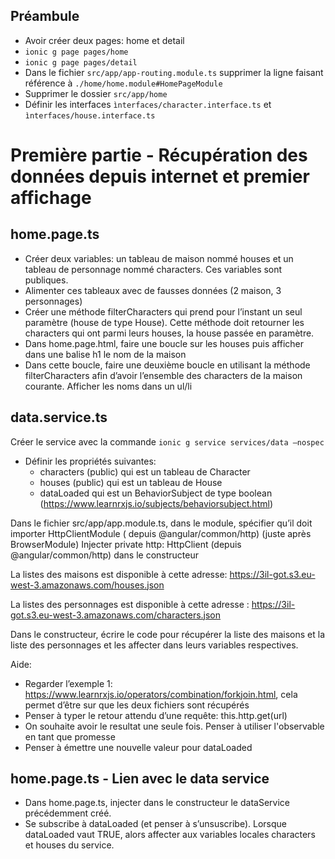 Préambule
---
* Avoir créer deux pages: home et detail
* ```ionic g page pages/home```
* ```ionic g page pages/detail```
* Dans le fichier ```src/app/app-routing.module.ts``` supprimer la ligne faisant référence à ```./home/home.module#HomePageModule```
* Supprimer le dossier ```src/app/home```
* Définir les interfaces ```ìnterfaces/character.interface.ts``` et ```ìnterfaces/house.interface.ts```

Première partie - Récupération des données depuis internet et premier affichage
===

home.page.ts
---
* Créer deux variables: un tableau de maison nommé houses et un tableau de personnage nommé characters. Ces variables sont publiques.
* Alimenter ces tableaux avec de fausses données (2 maison, 3 personnages)
* Créer une méthode filterCharacters qui prend pour l’instant un seul paramètre (house de  type House). Cette méthode doit retourner les characters qui ont parmi leurs houses, la house passée en paramètre.
* Dans home.page.html, faire une boucle sur les houses puis afficher dans une balise h1 le nom de la maison
* Dans cette boucle, faire une deuxième boucle en utilisant la méthode filterCharacters afin d’avoir l’ensemble des characters de la maison courante. Afficher les noms dans un ul/li


data.service.ts
---

Créer le service avec la commande
```ionic g service services/data —nospec```

- Définir les propriétés suivantes:
	- characters (public) qui est un tableau de Character
	- houses (public) qui est un tableau de House
	- dataLoaded qui est un BehaviorSubject de type boolean (https://www.learnrxjs.io/subjects/behaviorsubject.html)

Dans le fichier src/app/app.module.ts, dans le module, spécifier qu’il doit importer HttpClientModule ( depuis @angular/common/http)  (juste après BrowserModule)
Injecter private http: HttpClient (depuis @angular/common/http)  dans le constructeur



La listes des maisons est disponible à cette adresse: https://3il-got.s3.eu-west-3.amazonaws.com/houses.json

La listes des personnages est disponible à cette adresse : https://3il-got.s3.eu-west-3.amazonaws.com/characters.json

Dans le constructeur, écrire le code pour récupérer la liste des maisons et la liste des personnages et les affecter dans leurs variables respectives.

Aide: 

* Regarder l’exemple 1: https://www.learnrxjs.io/operators/combination/forkjoin.html, cela permet d’être sur que les deux fichiers sont récupérés
* Penser à typer le retour attendu d’une requête: this.http.get<MonObjetAttendu>(url)
* On souhaite avoir le resultat une seule fois. Penser à utiliser l'observable en tant que promesse
* Penser à émettre une nouvelle valeur pour dataLoaded


home.page.ts - Lien avec le data service
---
* Dans home.page.ts, injecter dans le constructeur le dataService précédemment créé.
* Se subscribe à dataLoaded (et penser à s’unsuscribe). Lorsque dataLoaded vaut TRUE, alors affecter aux variables locales characters et houses du service.

